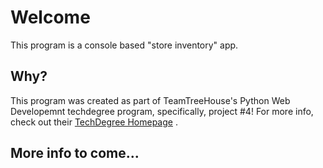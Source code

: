 # Welcome

This program is a console based "store inventory" app.

## Why?

This program was created as part of TeamTreeHouse's Python Web Developemnt techdegree program, specifically, project #4! For more info, check out their [TechDegree Homepage](https://join.teamtreehouse.com/techdegree/) . 

## More info to come...
